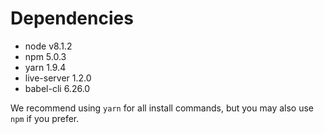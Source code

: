# Dependencies

- node v8.1.2
- npm 5.0.3
- yarn 1.9.4
- live-server 1.2.0
- babel-cli 6.26.0

We recommend using `yarn` for all install commands, but you may also use `npm` if you prefer.
